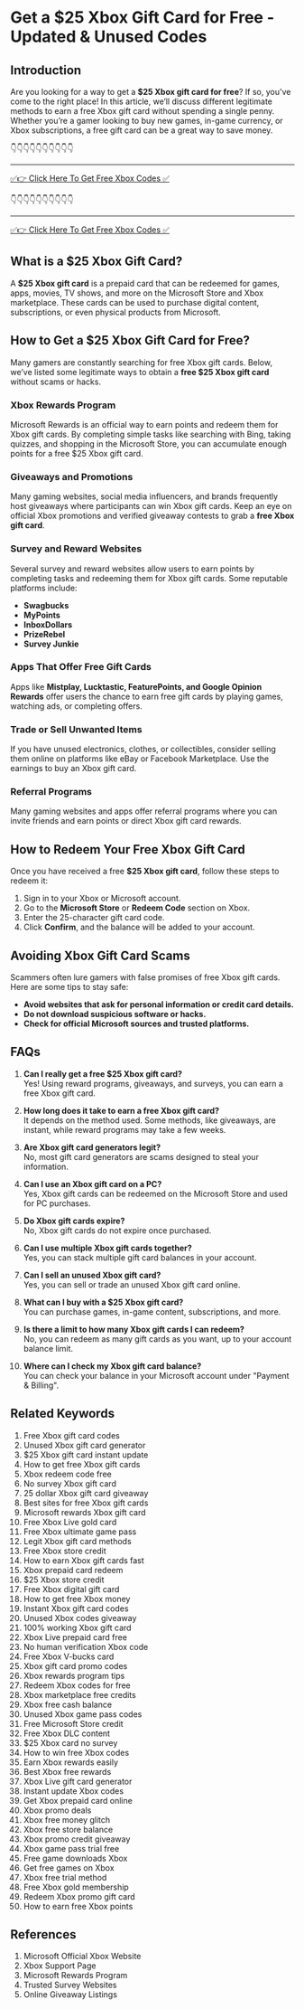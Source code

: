# **Get a $25 Xbox Gift Card for Free - Updated & Unused Codes**

## **Introduction**
Are you looking for a way to get a **$25 Xbox gift card for free**? If so, you've come to the right place! In this article, we’ll discuss different legitimate methods to earn a free Xbox gift card without spending a single penny. Whether you’re a gamer looking to buy new games, in-game currency, or Xbox subscriptions, a free gift card can be a great way to save money.

👇👇👇👇👇👇👇👇👇👇

---

[✅👉 Click Here To Get Free Xbox Codes ✅](https://therewardgate.com/free-xbox/)

👇👇👇👇👇👇👇👇👇👇

---

[✅👉 Click Here To Get Free Xbox Codes ✅](https://therewardgate.com/free-xbox/)

## **What is a $25 Xbox Gift Card?**
A **$25 Xbox gift card** is a prepaid card that can be redeemed for games, apps, movies, TV shows, and more on the Microsoft Store and Xbox marketplace. These cards can be used to purchase digital content, subscriptions, or even physical products from Microsoft.

## **How to Get a $25 Xbox Gift Card for Free?**
Many gamers are constantly searching for free Xbox gift cards. Below, we’ve listed some legitimate ways to obtain a **free $25 Xbox gift card** without scams or hacks.

### **Xbox Rewards Program**
Microsoft Rewards is an official way to earn points and redeem them for Xbox gift cards. By completing simple tasks like searching with Bing, taking quizzes, and shopping in the Microsoft Store, you can accumulate enough points for a free $25 Xbox gift card.

### **Giveaways and Promotions**
Many gaming websites, social media influencers, and brands frequently host giveaways where participants can win Xbox gift cards. Keep an eye on official Xbox promotions and verified giveaway contests to grab a **free Xbox gift card**.

### **Survey and Reward Websites**
Several survey and reward websites allow users to earn points by completing tasks and redeeming them for Xbox gift cards. Some reputable platforms include:
- **Swagbucks**
- **MyPoints**
- **InboxDollars**
- **PrizeRebel**
- **Survey Junkie**

### **Apps That Offer Free Gift Cards**
Apps like **Mistplay, Lucktastic, FeaturePoints, and Google Opinion Rewards** offer users the chance to earn free gift cards by playing games, watching ads, or completing offers.

### **Trade or Sell Unwanted Items**
If you have unused electronics, clothes, or collectibles, consider selling them online on platforms like eBay or Facebook Marketplace. Use the earnings to buy an Xbox gift card.

### **Referral Programs**
Many gaming websites and apps offer referral programs where you can invite friends and earn points or direct Xbox gift card rewards.

## **How to Redeem Your Free Xbox Gift Card**
Once you have received a free **$25 Xbox gift card**, follow these steps to redeem it:
1. Sign in to your Xbox or Microsoft account.
2. Go to the **Microsoft Store** or **Redeem Code** section on Xbox.
3. Enter the 25-character gift card code.
4. Click **Confirm**, and the balance will be added to your account.

## **Avoiding Xbox Gift Card Scams**
Scammers often lure gamers with false promises of free Xbox gift cards. Here are some tips to stay safe:
- **Avoid websites that ask for personal information or credit card details.**
- **Do not download suspicious software or hacks.**
- **Check for official Microsoft sources and trusted platforms.**

## **FAQs**

1. **Can I really get a free $25 Xbox gift card?**  
   Yes! Using reward programs, giveaways, and surveys, you can earn a free Xbox gift card.

2. **How long does it take to earn a free Xbox gift card?**  
   It depends on the method used. Some methods, like giveaways, are instant, while reward programs may take a few weeks.

3. **Are Xbox gift card generators legit?**  
   No, most gift card generators are scams designed to steal your information.

4. **Can I use an Xbox gift card on a PC?**  
   Yes, Xbox gift cards can be redeemed on the Microsoft Store and used for PC purchases.

5. **Do Xbox gift cards expire?**  
   No, Xbox gift cards do not expire once purchased.

6. **Can I use multiple Xbox gift cards together?**  
   Yes, you can stack multiple gift card balances in your account.

7. **Can I sell an unused Xbox gift card?**  
   Yes, you can sell or trade an unused Xbox gift card online.

8. **What can I buy with a $25 Xbox gift card?**  
   You can purchase games, in-game content, subscriptions, and more.

9. **Is there a limit to how many Xbox gift cards I can redeem?**  
   No, you can redeem as many gift cards as you want, up to your account balance limit.

10. **Where can I check my Xbox gift card balance?**  
    You can check your balance in your Microsoft account under "Payment & Billing".

## **Related Keywords**

1. Free Xbox gift card codes  
2. Unused Xbox gift card generator  
3. $25 Xbox gift card instant update  
4. How to get free Xbox gift cards  
5. Xbox redeem code free  
6. No survey Xbox gift card  
7. 25 dollar Xbox gift card giveaway  
8. Best sites for free Xbox gift cards  
9. Microsoft rewards Xbox gift card  
10. Free Xbox Live gold card  
11. Free Xbox ultimate game pass  
12. Legit Xbox gift card methods  
13. Free Xbox store credit  
14. How to earn Xbox gift cards fast  
15. Xbox prepaid card redeem  
16. $25 Xbox store credit  
17. Free Xbox digital gift card  
18. How to get free Xbox money  
19. Instant Xbox gift card codes  
20. Unused Xbox codes giveaway  
21. 100% working Xbox gift card  
22. Xbox Live prepaid card free  
23. No human verification Xbox code  
24. Free Xbox V-bucks card  
25. Xbox gift card promo codes  
26. Xbox rewards program tips  
27. Redeem Xbox codes for free  
28. Xbox marketplace free credits  
29. Xbox free cash balance  
30. Unused Xbox game pass codes  
31. Free Microsoft Store credit  
32. Free Xbox DLC content  
33. $25 Xbox card no survey  
34. How to win free Xbox codes  
35. Earn Xbox rewards easily  
36. Best Xbox free rewards  
37. Xbox Live gift card generator  
38. Instant update Xbox codes  
39. Get Xbox prepaid card online  
40. Xbox promo deals  
41. Xbox free money glitch  
42. Xbox free store balance  
43. Xbox promo credit giveaway  
44. Xbox game pass trial free  
45. Free game downloads Xbox  
46. Get free games on Xbox  
47. Xbox free trial method  
48. Free Xbox gold membership  
49. Redeem Xbox promo gift card  
50. How to earn free Xbox points  

## **References**
1. Microsoft Official Xbox Website  
2. Xbox Support Page  
3. Microsoft Rewards Program  
4. Trusted Survey Websites  
5. Online Giveaway Listings  

